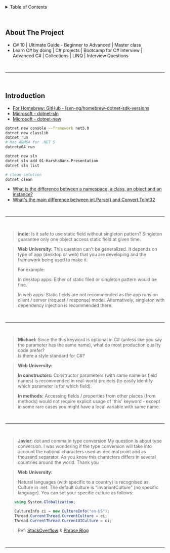 <details>
  <summary>Table of Contents</summary>
  <ol>
    <li><a href="#about-the-project">About The Project</a></li>
    <li><a href="#intoduction">Introduction</a></li>
  </ol>
</details>

&nbsp;

## About The Project

- C# 10 | Ultimate Guide - Beginner to Advanced | Master class
- Learn C# by doing | C# projects | Bootcamp for C# Interview | Advanced C# | Collections | LINQ | Interview Questions

&nbsp;

---

&nbsp;

## Introduction

- [For Homebrew: GitHub - isen-ng/homebrew-dotnet-sdk-versions](https://github.com/isen-ng/homebrew-dotnet-sdk-versions)
- [Microsoft - dotnet-sln](https://learn.microsoft.com/en-us/dotnet/core/tools/dotnet-sln)
- [Microsoft - dotnet-new](https://learn.microsoft.com/en-us/dotnet/core/tools/dotnet-new)

```sh
dotnet new console --framework net5.0
dotnet new classlib
dotnet run
# Mac ARM64 for .NET 5
dotnetx64 run

dotnet new sln
dotnet sln add 01-HarshaBank.Presentation
dotnet sln list

# clean solution
dotnet clean
```

- [What is the difference between a namespace, a class, an object and an instance?](https://stackoverflow.com/questions/819793/what-is-the-difference-between-a-namespace-a-class-an-object-and-an-instance)
- [What's the main difference between int.Parse() and Convert.ToInt32](https://stackoverflow.com/questions/199470/whats-the-main-difference-between-int-parse-and-convert-toint32)

&nbsp;

---

&nbsp;

> **indie:** Is it safe to use static field without singleton pattern?
> Singleton guarantee only one object access static field at given time.

> **Web University:** This question can't be generalized.
> It depends on type of app (desktop or web) that you are developing and the framework being used to make it.
>
> For example:
>
> In desktop apps: Either of static filed or singleton pattern would be fine.
>
> In web apps: Static fields are not recommended as the app runs on client / server (request / response) model. Alternatively, singleton with dependency injection is recommended there.

&nbsp;

---

&nbsp;

> **Michael:** Since the this keyword is optional in C# (unless like you say the parameter has the same name), what do most production quality code prefer?<br/>
> Is there a style standard for C#?

> **Web University:**
>
> **In constructors:**
> Constructor parameters (with same name as field names) is recommended in real-world projects (to easily identify which parameter is for which field).
>
> **In methods:**
> Accessing fields / properties from other places (from methods) would not require explicit usage of 'this' keyword - except in some rare cases you might have a local variable with same name.

&nbsp;

---

&nbsp;

> **Javier:** dot and comma in type conversion
> My question is about type conversion. I was wondering if the type conversion will take into account the national characters used as decimal point and as thousand separator. As you know this characters differs in several countries around the world. Thank you

> **Web University:**
>
> Natural languages (with specific to a country) is recognised as Culture in .net.
> The default culture is "InvariantCulture" (no specific language).
> You can set your specific culture as follows:

```c#
    using System.Globalization;

    CultureInfo ci = new CultureInfo("en-US");
    Thread.CurrentThread.CurrentCulture = ci;
    Thread.CurrentThread.CurrentUICulture = ci;
```

> Ref: [StackOverflow](https://stackoverflow.com/questions/13354211/how-to-set-default-culture-info-for-entire-c-sharp-application) & [Phrase Blog](https://phrase.com/blog/posts/all-you-need-to-know-about-cultureinfo-in-net-applications/)

&nbsp;

---

&nbsp;
